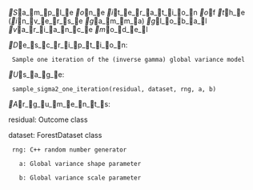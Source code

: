_S_a_m_p_l_e _o_n_e _i_t_e_r_a_t_i_o_n _o_f _t_h_e (_i_n_v_e_r_s_e _g_a_m_m_a) _g_l_o_b_a_l _v_a_r_i_a_n_c_e _m_o_d_e_l

_D_e_s_c_r_i_p_t_i_o_n:

     Sample one iteration of the (inverse gamma) global variance model

_U_s_a_g_e:

     sample_sigma2_one_iteration(residual, dataset, rng, a, b)
     
_A_r_g_u_m_e_n_t_s:

residual: Outcome class

 dataset: ForestDataset class

     rng: C++ random number generator

       a: Global variance shape parameter

       b: Global variance scale parameter

